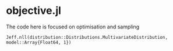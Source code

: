 # objective.jl

The code here is focused on optimisation and sampling

```@docs
Jeff.nll(distribution::Distributions.MultivariateDistribution, model::Array{Float64, 1})
```
